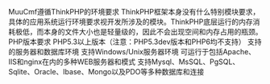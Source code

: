 MuuCmf遵循ThinkPHP的环境要求
ThinkPHP框架本身没有什么特别模块要求，具体的应用系统运行环境要求视开发所涉及的模块。ThinkPHP底层运行的内存消耗极低，而本身的文件大小也是轻量级的，因此不会出现空间和内存占用的瓶颈。
PHP版本要求
PHP5.3以上版本（注意：PHP5.3dev版本和PHP6均不支持）
支持的服务器和数据库环境
支持Windows/Unix服务器环境
可运行于包括Apache、IIS和nginx在内的多种WEB服务器和模式
支持Mysql、MsSQL、PgSQL、Sqlite、Oracle、Ibase、Mongo以及PDO等多种数据库和连接